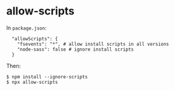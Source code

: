 # allow-scripts

In `package.json`:
```
  "allowScripts": {
    "fsevents": "*", # allow install scripts in all versions
    "node-sass": false # ignore install scripts
  }
```

Then:
```
$ npm install --ignore-scripts
$ npx allow-scripts
```
